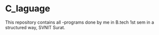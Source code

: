 # C_laguage
This repository contains all -programs done by me in B.tech 1st sem in a structured way,  SVNIT Surat.
